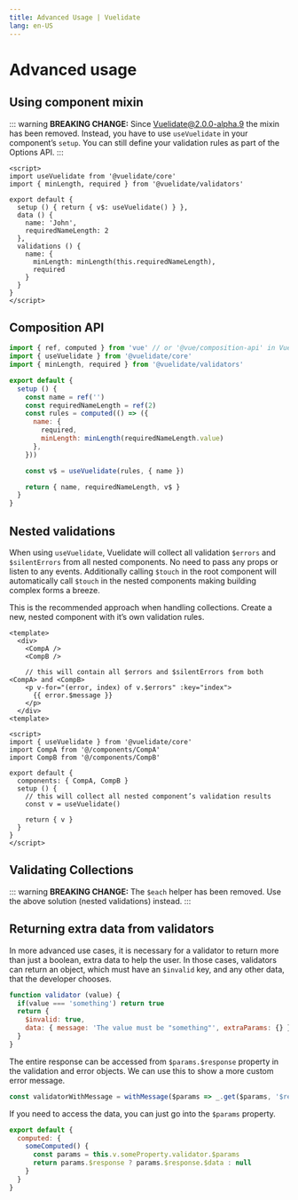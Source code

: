 ```yaml
---
title: Advanced Usage | Vuelidate
lang: en-US
---
```


# Advanced usage

## Using component mixin

::: warning
**BREAKING CHANGE:** Since Vuelidate@2.0.0-alpha.9 the mixin has been removed. Instead, you have to use `useVuelidate` in your component’s `setup`. You can still define your validation rules as part of the Options API.
:::

```vue
<script>
import useVuelidate from '@vuelidate/core'
import { minLength, required } from '@vuelidate/validators'

export default {
  setup () { return { v$: useVuelidate() } },
  data () {
    name: 'John',
    requiredNameLength: 2
  },
  validations () {
    name: {
      minLength: minLength(this.requiredNameLength),
      required
    }
  }
}
</script>
```

## Composition API

```js
import { ref, computed } from 'vue' // or '@vue/composition-api' in Vue 2.x
import { useVuelidate } from '@vuelidate/core'
import { minLength, required } from '@vuelidate/validators'

export default {
  setup () {
    const name = ref('')
    const requiredNameLength = ref(2)
    const rules = computed(() => ({
      name: {
        required,
        minLength: minLength(requiredNameLength.value)
      },
    }))

    const v$ = useVuelidate(rules, { name })

    return { name, requiredNameLength, v$ }
  }
}
```

## Nested validations

When using `useVuelidate`, Vuelidate will collect all validation `$errors` and `$silentErrors` from all nested components. No need to pass any props or listen to any events. Additionally calling `$touch` in the root component will automatically call `$touch` in the nested components making building complex forms a breeze.

This is the recommended approach when handling collections. Create a new, nested component with it’s own validation rules.

```vue
<template>
  <div>
    <CompA />
    <CompB />

    // this will contain all $errors and $silentErrors from both <CompA> and <CompB>
    <p v-for="(error, index) of v.$errors" :key="index">
      {{ error.$message }}
    </p>
  </div>
<template>

<script>
import { useVuelidate } from '@vuelidate/core'
import CompA from '@/components/CompA'
import CompB from '@/components/CompB'

export default {
  components: { CompA, CompB }
  setup () {
    // this will collect all nested component’s validation results
    const v = useVuelidate()

    return { v }
  }
}
</script>
```

## Validating Collections

::: warning
**BREAKING CHANGE:** The `$each` helper has been removed. Use the above solution (nested validations) instead.
:::

## Returning extra data from validators

In more advanced use cases, it is necessary for a validator to return more than just a boolean, extra data to help the user.
In those cases, validators can return an object, which must have an `$invalid` key, and any other data, that the developer chooses.

```js
function validator (value) {
  if(value === 'something') return true
  return {
    $invalid: true,
    data: { message: 'The value must be "something"', extraParams: {} }
  }
}
```

The entire response can be accessed from `$params.$response` property in the validation and error objects. We can use this to show a more custom error message.

```js
const validatorWithMessage = withMessage($params => _.get($params, '$response.data.message', 'Invalid data'), validator)
```

If you need to access the data, you can just go into the `$params` property.

```js
export default {
  computed: {
    someComputed() {
      const params = this.v.someProperty.validator.$params
      return params.$response ? params.$response.$data : null
    }
  }
}
```
